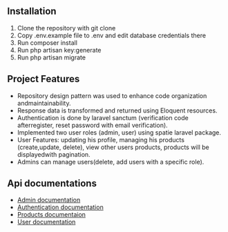 ## Installation
1. Clone the repository with git clone
2. Copy .env.example file to .env and edit database credentials there
3. Run composer install
4. Run php artisan key:generate
5. Run php artisan migrate

## Project Features
- Repository design pattern was used to enhance code organization andmaintainability.
- Response data is transformed and returned using Eloquent resources.
- Authentication is done by laravel sanctum (verification code afterregister, reset password with email verification).
- Implemented two user roles (admin, user) using spatie laravel package.
- User Features: updating his profile, managing his products (create,update, delete), view other users products, products will be displayedwith pagination.
- Admins can manage users(delete, add users with a specific role).

## Api documentations
- [Admin documentation](https://documenter.getpostman.com/view/23277839/2s9YRFVAJM)
- [Authentication documentation](https://documenter.getpostman.com/view/23277839/2s9YRFWASY)
- [Products documentaion](https://documenter.getpostman.com/view/23277839/2s9YRGw8mc)
- [User documentation](https://documenter.getpostman.com/view/23277839/2s9YRGw8mX)
